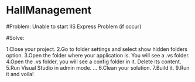 # HallManagement

#Problem: Unable to start IIS Express Problem (if occur)

#Solve:

1.Close your project.
2.Go to folder settings and select show hidden folders option.
3.Open the folder where your application is. You will see a .vs folder.
4.Open the .vs folder, you will see a config folder in it. Delete its content.
5.Run Visual Studio in admin mode. ...
6.Clean your solution.
7.Build it.
9.Run it and voila!
